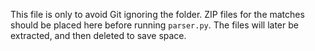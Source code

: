 This file is only to avoid Git ignoring the folder. ZIP files for the matches should be placed here before running `parser.py`. The files will later be extracted, and then deleted to save space.